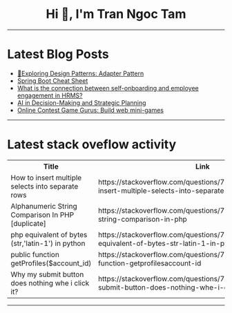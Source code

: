 <h1 align="center">Hi 👋, I'm Tran Ngoc Tam</h1>

---

# Latest Blog Posts 
<!-- BLOG-POST-LIST:START -->
- [🔎Exploring Design Patterns: Adapter Pattern](https://dev.to/abdullahal_mahmud/exploring-design-patterns-adapter-pattern-3o91)
- [Spring Boot Cheat Sheet](https://dev.to/codegreen/spring-boot-cheat-sheet-1nk6)
- [What is the connection between self-onboarding and employee engagement in HRMS?](https://dev.to/mobilise/what-is-the-connection-between-self-onboarding-and-employee-engagement-in-hrms-1k5p)
- [AI in Decision-Making and Strategic Planning](https://dev.to/siddharthbhalsod/ai-in-decision-making-and-strategic-planning-b53)
- [Online Contest Game Gurus: Build web mini-games](https://dev.to/seb-dojo/online-contest-game-gurus-build-web-mini-games-3b1n)
<!-- BLOG-POST-LIST:END -->

---

# Latest stack oveflow activity
<table>
  <tr><th>Title</th><th>Link</th></tr>
  <!-- STACKOVERFLOW:START --><tr><td>How to insert multiple selects into separate rows</td><td>https://stackoverflow.com/questions/79194887/how-to-insert-multiple-selects-into-separate-rows</td></tr><tr><td>Alphanumeric String Comparison In PHP [duplicate]</td><td>https://stackoverflow.com/questions/79194745/alphanumeric-string-comparison-in-php</td></tr><tr><td>php equivalent of bytes &lpar;str,&#39;latin-1&#39;&rpar; in python</td><td>https://stackoverflow.com/questions/79194740/php-equivalent-of-bytes-str-latin-1-in-python</td></tr><tr><td>public function getProfiles&lpar;$account_id&rpar;</td><td>https://stackoverflow.com/questions/79194735/public-function-getprofilesaccount-id</td></tr><tr><td>Why my submit button does nothing whe i click it?</td><td>https://stackoverflow.com/questions/79194641/why-my-submit-button-does-nothing-whe-i-click-it</td></tr><!-- STACKOVERFLOW:END -->
</table>

---


